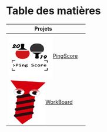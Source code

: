 # Table des matières

| Projets                                                                                                                                                              |                                                                                                                                                          |
|----------------------------------------------------------------------------------------------------------------------------------------------------------------------|----------------------------------------------------------------------------------------------------------------------------------------------------------|
| <a href="../../mes-réalisations/pingscore/"><img src="../../img/pingscore-logo.png" alt="pingscore-logo.png" width="120" height="120" align="center" />PingScore</a> |                                                                                                                                                          |
| <a href="../../mes-réalisations/workboard/"><img src="../../img/workboard-logo.png" alt="workboard-logo.png" width="100" height="120" align="center" />WorkBoard</a> |                                                                                                                                                          |

